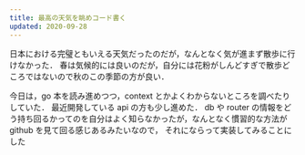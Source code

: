 ```yaml
---
title: 最高の天気を眺めコード書く
updated: 2020-09-28
---
```


日本における完璧ともいえる天気だったのだが，なんとなく気が進まず散歩に行けなかった．
春は気候的には良いのだが，自分には花粉がしんどすぎで散歩どころではないので秋のこの季節の方が良い．

今日は，go 本を読み進めつつ，context とかよくわからないところを調べたりしていた．
最近開発している api の方も少し進めた．
db や router の情報をどう持ち回るかってのを自分はよく知らなかったが，なんとなく慣習的な方法が github を見て回る感じあるみたいなので，
それにならって実装してみることにした
